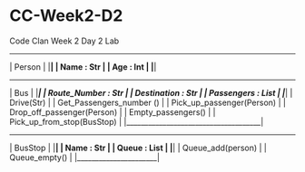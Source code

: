 # CC-Week2-D2
Code Clan Week 2 Day 2 Lab

______________
|   Person   |
|____________|
| Name : Str |
| Age  : Int |
|____________|

_______________________________________
|         Bus                         |
|_____________________________________|
|  Route_Number : Str                 |
|  Destination  : Str                 |
|  Passengers   : List                |
|_____________________________________|
|  Drive(Str)                         |
|  Get_Passengers_number ()           |
|  Pick_up_passenger(Person)          |
|  Drop_off_passenger(Person)         |
|  Empty_passengers()                 |
|  Pick_up_from_stop(BusStop)         |
|_____________________________________|

________________________
|       BusStop        |
|______________________|
|   Name  : Str        |
|   Queue : List       |
|______________________|
|   Queue_add(person)  |
|   Queue_empty()      |
|______________________|



